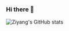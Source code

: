 ### Hi there 👋
![Ziyang's GitHub stats](https://github-readme-stats.vercel.app/api?username=ddlBoJack&count_private=true&show_icons=true)
<!--
**ddlBoJack/ddlBoJack** is a ✨ _special_ ✨ repository because its `README.md` (this file) appears on your GitHub profile.

Here are some ideas to get you started:

- 🔭 I’m currently working on ...
- 🌱 I’m currently learning ...
- 👯 I’m looking to collaborate on ...
- 🤔 I’m looking for help with ...
- 💬 Ask me about ...
- 📫 How to reach me: ...
- 😄 Pronouns: ...
- ⚡ Fun fact: ...
-->
